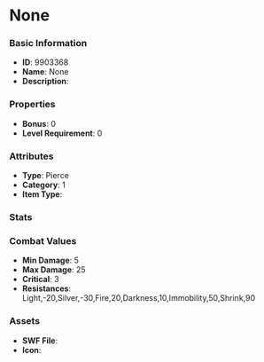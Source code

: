 # None



### Basic Information

- **ID**: 9903368
- **Name**: None
- **Description**: 

### Properties

- **Bonus**: 0
- **Level Requirement**: 0

### Attributes

- **Type**: Pierce
- **Category**: 1
- **Item Type**: 

### Stats


### Combat Values

- **Min Damage**: 5
- **Max Damage**: 25
- **Critical**: 3
- **Resistances**: Light,-20,Silver,-30,Fire,20,Darkness,10,Immobility,50,Shrink,90

### Assets

- **SWF File**: 
- **Icon**: 

